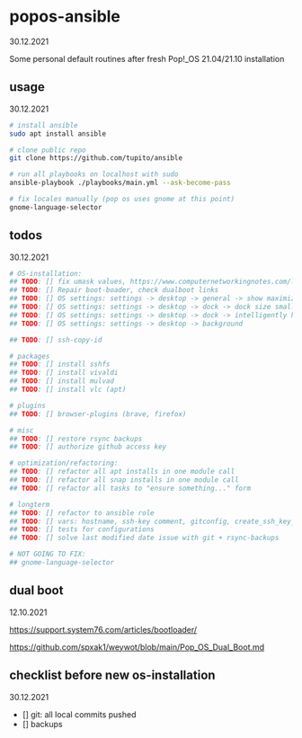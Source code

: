 # popos-ansible

30.12.2021

Some personal default routines after fresh Pop!_OS 21.04/21.10 installation

## usage 

30.12.2021

```bash
# install ansible
sudo apt install ansible

# clone public repo
git clone https://github.com/tupito/ansible

# run all playbooks on localhost with sudo
ansible-playbook ./playbooks/main.yml --ask-become-pass

# fix locales manually (pop os uses gnome at this point)
gnome-language-selector
```

## todos

30.12.2021

```bash
# OS-installation:
## TODO: [] fix umask values, https://www.computernetworkingnotes.com/linux-tutorials/how-to-change-default-umask-permission-in-linux.html
## TODO: [] Repair boot-boader, check dualboot links
## TODO: [] OS settings: settings -> desktop -> general -> show maximize button
## TODO: [] OS settings: settings -> desktop -> dock -> dock size small
## TODO: [] OS settings: settings -> desktop -> dock -> intelligently hide
## TODO: [] OS settings: settings -> desktop -> background

## TODO: [] ssh-copy-id

# packages
## TODO: [] install sshfs
## TODO: [] install vivaldi
## TODO: [] install mulvad
## TODO: [] install vlc (apt)

# plugins
## TODO: [] browser-plugins (brave, firefox)

# misc
## TODO: [] restore rsync backups
## TODO: [] authorize github access key

# optimization/refactoring:
## TODO: [] refactor all apt installs in one module call
## TODO: [] refactor all snap installs in one module call
## TODO: [] refactor all tasks to "ensure something..." form

# longterm
## TODO: [] refactor to ansible role
## TODO: [] vars: hostname, ssh-key comment, gitconfig, create_ssh_key_only_if_doesnt_exist
## TODO: [] tests for configurations
## TODO: [] solve last modified date issue with git + rsync-backups

# NOT GOING TO FIX:
## gnome-language-selector
```

## dual boot

12.10.2021

https://support.system76.com/articles/bootloader/

https://github.com/spxak1/weywot/blob/main/Pop_OS_Dual_Boot.md

## checklist before new os-installation

30.12.2021

* [] git: all local commits pushed
* [] backups